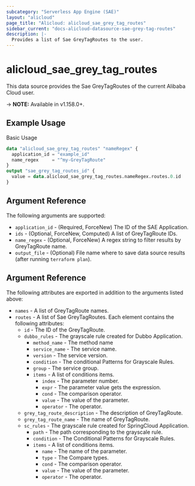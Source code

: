 ```yaml
---
subcategory: "Serverless App Engine (SAE)"
layout: "alicloud"
page_title: "Alicloud: alicloud_sae_grey_tag_routes"
sidebar_current: "docs-alicloud-datasource-sae-grey-tag-routes"
description: |-
  Provides a list of Sae GreyTagRoutes to the user.
---
```


# alicloud\_sae\_grey\_tag\_routes

This data source provides the Sae GreyTagRoutes of the current Alibaba Cloud user.

-> **NOTE:** Available in v1.158.0+.

## Example Usage

Basic Usage

```terraform
data "alicloud_sae_grey_tag_routes" "nameRegex" {
  application_id = "example_id"
  name_regex     = "^my-GreyTagRoute"
}
output "sae_grey_tag_routes_id" {
  value = data.alicloud_sae_grey_tag_routes.nameRegex.routes.0.id
}
```

## Argument Reference

The following arguments are supported:

* `application_id` - (Required, ForceNew) The ID  of the SAE Application.
* `ids` - (Optional, ForceNew, Computed)  A list of GreyTagRoute IDs.
* `name_regex` - (Optional, ForceNew) A regex string to filter results by GreyTagRoute name.
* `output_file` - (Optional) File name where to save data source results (after running `terraform plan`).

## Argument Reference

The following attributes are exported in addition to the arguments listed above:

* `names` - A list of GreyTagRoute names.
* `routes` - A list of Sae GreyTagRoutes. Each element contains the following attributes:
    * `id` - The ID of the GreyTagRoute.
    * `dubbo_rules` - The grayscale rule created for Dubbo Application.
      * `method_name` - The method name
      * `service_name` - The service name.
      * `version` - The service version.
      * `condition` - The conditional Patterns for Grayscale Rules.
      * `group` - The service group.
      * `items` - A list of conditions items.
          * `index` - The parameter number.
          * `expr` - The parameter value gets the expression.
          * `cond` - The comparison operator.
          * `value` - The value of the parameter.
          * `operator` - The operator.
    * `grey_tag_route_description` - The description of GreyTagRoute.
    * `grey_tag_route_name` - The name of GreyTagRoute.
    * `sc_rules` - The grayscale rule created for SpringCloud Application.
         * `path` - The path corresponding to the grayscale rule.
         * `condition` - The Conditional Patterns for Grayscale Rules.
         * `items` - A list of conditions items.
           * `name` - The name of the parameter.
           * `type` - The Compare types.
           * `cond` - The comparison operator.
           * `value` - The value of the parameter.
           * `operator` - The operator.